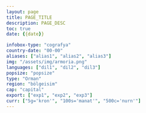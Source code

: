 ```yaml
---
layout: page
title: PAGE_TITLE
description: PAGE_DESC
toc: true
date: {{date}}

infobox-type: "cografya"
country-date: "00-00"
aliases: ["alias1", "alias2", "alias3"]
img: "/assets/img/armoria.png"
languages: ["dil1", "dil2", "dil3"]
popsize: "popsize"
type: "Orman"
region: "bölgeisim"
cap: "capital"
export: ["exp1", "exp2", "exp3"]
curr: ["5g='kron'", "100s='manat'", "500c='nurn'"]
---
```

